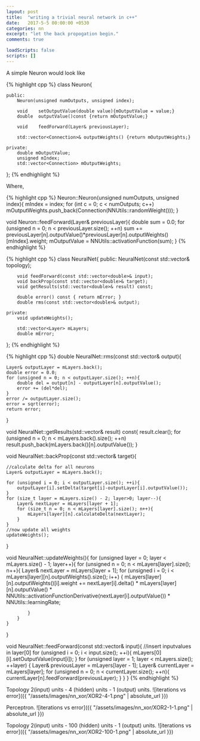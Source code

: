 ```yaml
---
layout: post
title:  "writing a trivial neural network in c++"
date:   2017-5-5 00:00:00 +0530
categories: nn
excerpt: "let the back propogation begin."
comments: true

loadScripts: false
scripts: []
---
```


A simple Neuron would look like

{% highlight cpp %}
class Neuron{

    public:
        Neuron(unsigned numOutputs, unsigned index);

        void    setOutputValue(double value){mOutputValue = value;}
        double  outputValue()const {return mOutputValue;}

        void    feedForward(Layer& previousLayer);

        std::vector<Connection>& outputWeights() {return mOutputWeights;}

    private:
        double mOutputValue;
        unsigned mIndex;
        std::vector<Connection> mOutputWeights;

};
{% endhighlight %}

Where,

{% highlight cpp %}
Neuron::Neuron(unsigned numOutputs, unsigned index){
    mIndex = index;
    for (int c = 0; c < numOutputs; c++)
        mOutputWeights.push_back(Connection(NNUtils::randomWeight()));
}

void Neuron::feedForward(Layer& previousLayer){
    double sum = 0.0;
    for (unsigned n = 0; n < previousLayer.size(); ++n)
        sum += previousLayer[n].outputValue()*previousLayer[n].outputWeights()[mIndex].weight;
    mOutputValue = NNUtils::activationFunction(sum);
}
{% endhighlight %}


{% highlight cpp %}
class NeuralNet{
    public:
        NeuralNet(const std::vector<unsigned>& topology);

        void feedForward(const std::vector<double>& input);
        void backProp(const std::vector<double>& target);
        void getResults(std::vector<double>& result) const;

        double error() const { return mError; }
        double rms(const std::vector<double>& output);

    private:
        void updateWeights();

        std::vector<Layer> mLayers;
        double mError;
};
{% endhighlight %}


{% highlight cpp %}
double NeuralNet::rms(const std::vector<double>& output){

    Layer& outputLayer = mLayers.back();
    double error = 0.0;
    for (unsigned n = 0; n < outputLayer.size(); ++n){
        double del = output[n] - outputLayer[n].outputValue();
        error += (del*del);
    }
    error /= outputLayer.size();
    error = sqrt(error);
    return error;
}

void NeuralNet::getResults(std::vector<double>& result) const{
    result.clear();
    for (unsigned n = 0; n < mLayers.back().size(); ++n)
        result.push_back(mLayers.back()[n].outputValue());
}

void NeuralNet::backProp(const std::vector<double>& target){

    //calculate delta for all neurons
    Layer& outputLayer = mLayers.back();

    for (unsigned i = 0; i < outputLayer.size(); ++i){
        outputLayer[i].setDelta(target[i]-outputLayer[i].outputValue());
    }
    for (size_t layer = mLayers.size() - 2; layer>0; layer--){
        Layer& nextLayer = mLayers[layer + 1];
        for (size_t n = 0; n < mLayers[layer].size(); n++){
            mLayers[layer][n].calculateDelta(nextLayer);
        }
    }
    //now update all weights
    updateWeights();
}

void NeuralNet::updateWeights(){
    for (unsigned layer = 0; layer < mLayers.size() - 1; layer++){
        for (unsigned n = 0; n < mLayers[layer].size(); n++){
            Layer& nextLayer = mLayers[layer + 1];
            for (unsigned i = 0; i < mLayers[layer][n].outputWeights().size(); i++)
            {
                mLayers[layer][n].outputWeights()[i].weight +=
                        nextLayer[i].delta()
                        * mLayers[layer][n].outputValue()
                        * NNUtils::activationFunctionDerivative(nextLayer[i].outputValue())
                        * NNUtils::learningRate;

            }
        }
    }
}

void NeuralNet::feedForward(const std::vector<double>& input){
    //insert inputvalues in layer[0]
    for (unsigned i = 0; i < input.size(); ++i){
        mLayers[0][i].setOutputValue(input[i]);
    }
    for (unsigned layer = 1; layer < mLayers.size(); ++layer)
    {
        Layer& previousLayer = mLayers[layer - 1];
        Layer& currentLayer = mLayers[layer];
        for (unsigned n = 0; n < currentLayer.size(); ++n){
            currentLayer[n].feedForward(previousLayer);
        }
    }
}
{% endhighlight %}

Topology 2(input) units - 4 (hidden) units - 1 (output) units.
![iterations vs error]({{ "/assets/images/nn_xor/XOR2-4-1.png" | absolute_url }})

Perceptron.
![iterations vs error]({{ "/assets/images/nn_xor/XOR2-1-1.png" | absolute_url }})

Topology 2(input) units - 100 (hidden) units - 1 (output) units.
![iterations vs error]({{ "/assets/images/nn_xor/XOR2-100-1.png" | absolute_url }})